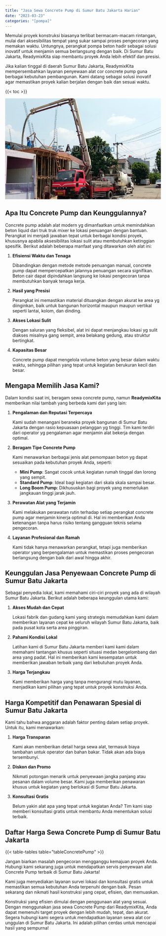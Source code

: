 ```yaml
---
title: "Jasa Sewa Concrete Pump di Sumur Batu Jakarta Harian"
date: "2023-03-23"
categories: "[pompa]"
---
```


Memulai proyek konstruksi biasanya terlibat bermacam-macam rintangan, mulai dari aksesibilitas tempat yang sukar sampai proses pengecoran yang memakan waktu. Untungnya, perangkat pompa beton hadir sebagai solusi inovatif untuk menjamin semua berlangsung dengan baik. Di Sumur Batu Jakarta, ReadymixKita siap membantu proyek Anda lebih efektif dan presisi.

Jika kalian tinggal di daerah Sumur Batu Jakarta, ReadymixKita mempersembahkan layanan penyewaan alat cor concrete pump guna berbagai kebutuhan pembangunan. Kami datang sebagai solusi inovatif agar memastikan proyek kalian berjalan dengan baik dan sesuai waktu.

{{< toc >}}

![Jasa Sewa Concrete Pump di Sumur Batu Jakarta Harian](/images/pompa/sewa-pompa-23.jpg)

## Apa Itu Concrete Pump dan Keunggulannya?

Concrete pump adalah alat modern yg dimanfaatkan untuk memindahkan beton liquid dari truk truk mixer ke lokasi penuangan dengan bantuan. Perangkat ini menjadi jawaban tepat untuk berbagai kondisi proyek, khususnya apabila aksesibilitas lokasi sulit atau membutuhkan ketinggian spesifik. Berikut adalah beberapa manfaat yang ditawarkan oleh alat ini:

1. **Efisiensi Waktu dan Tenaga**

   Dibandingkan dengan metode metode penuangan manual, concrete pump dapat mempercepatkan jalannya penuangan secara signifikan. Beton cair dapat dipindahkan langsung ke lokasi pengecoran tanpa membutuhkan banyak tenaga kerja.

2. **Hasil yang Presisi**

   Perangkat ini memastikan material dituangkan dengan akurat ke area yg diinginkan, baik untuk bangunan horizontal maupun maupun vertikal seperti lantai, kolom, dan dinding.

3. **Akses Lokasi Sulit**

   Dengan saluran yang fleksibel, alat ini dapat menjangkau lokasi yg sulit diakses misalnya gang sempit, area belakang gedung, atau struktur bertingkat.

4. **Kapasitas Besar**

   Concrete pump dapat mengelola volume beton yang besar dalam waktu waktu, sehingga pilihan yang tepat untuk kegiatan berukuran kecil dan besar.

## Mengapa Memilih Jasa Kami?

Dalam kondisi saat ini, beragam sewa concrete pump, namun **ReadymixKita** memberikan nilai tambah yang berbeda kami dari yang lain:

1. **Pengalaman dan Reputasi Terpercaya**

   Kami sudah menangani beraneka proyek bangunan di Sumur Batu Jakarta dengan rasio kepuasaan pelanggan yg tinggi. Tim kami terdiri dari operator yg pengalaman agar menjamin alat bekerja dengan optimal.

2. **Beragam Tipe Concrete Pump**

   Kami menawarkan berbagai jenis alat pemompaan beton yg dapat sesuaikan pada kebutuhan proyek Anda, seperti:
   - **Mini Pump**: Sangat cocok untuk kegiatan rumah tinggal dan lorong yang sempit.
   - **Standard Pump**: Ideal bagi kegiatan dari skala skala sampai besar.
   - **Long Boom Pump**: Dikhususkan bagi proyek yang memerlukan jangkauan tinggi jarak jauh.

3. **Perawatan Alat yang Terjamin**

   Kami melakukan perawatan rutin terhadap setiap perangkat concrete pump agar menjamin kinerja optimal di. Hal ini memberikan Anda ketenangan tanpa harus risiko tentang gangguan teknis selama pengecoran.

4. **Layanan Profesional dan Ramah**

   Kami tidak hanya menawarkan perangkat, tetapi juga memberikan operator yang berpengalaman untuk memastikan proses pengecoran berlangsung dengan baik dari awal hingga akhir.

## Keunggulan Jasa Penyewaan Concrete Pump di Sumur Batu Jakarta

Sebagai penyedia lokal, kami memahami ciri-ciri proyek yang ada di wilayah Sumur Batu Jakarta. Berikut adalah beberapa keunggulan utama kami:

1. **Akses Mudah dan Cepat**

   Lokasi fabrik dan gudang kami yang strategis memudahkan kami dalam memberikan layanan cepat ke seluruh wilayah Sumur Batu Jakarta, baik pada pusat kota serta area pinggiran.

2. **Pahami Kondisi Lokal**

   Latihan kami di Sumur Batu Jakarta memberi kami kami dalam memahami tantangan khusus seperti situasi medan bergelombang dan area yang padat. Hal ini memberikan kami kesempatan untuk memberikan jawaban terbaik yang dari kebutuhan proyek Anda.

3. **Harga Terjangkau**

   Kami memberikan harga yang tanpa mengurangi mutu layanan, menjadikan kami pilihan yang tepat untuk proyek konstruksi Anda.

## Harga Kompetitif dan Penawaran Spesial di Sumur Batu Jakarta

Kami tahu bahwa anggaran adalah faktor penting dalam setiap proyek. Untuk itu, kami menawarkan:

1. **Harga Transparan**

   Kami akan memberikan detail harga sewa alat, termasuk biaya tambahan untuk operator dan bahan bakar. Tidak akan ada biaya tersembunyi.

2. **Diskon dan Promo**

   Nikmati potongan menarik untuk penyewaan jangka panjang atau pesanan dalam volume besar. Kami juga memberikan penawaran khusus untuk kegiatan yang berlokasi di Sumur Batu Jakarta.

3. **Konsultasi Gratis**

   Belum yakin alat apa yang tepat untuk kegiatan Anda? Tim kami siap memberi konsultasi gratis untuk membantu Anda menentukan solusi terbaik.

## Daftar Harga Sewa Concrete Pump di Sumur Batu Jakarta

{{< table-tables table="tableConcretePump" >}}

Jangan biarkan masalah pengecoran mengganggu kemajuan proyek Anda. Hubungi kami sekarang juga untuk mendapatkan servis penyewaan alat Concrete Pump terbaik di Sumur Batu Jakarta!

Kami juga menyediakan layanan survei lokasi dan konsultasi gratis untuk memastikan semua kebutuhan Anda terpenuhi dengan baik. Pesan sekarang dan nikmati hasil konstruksi yang cepat, efisien, dan memuaskan.

Konstruksi yang efisien dimulai dengan penggunaan alat yang sesuai. Dengan menggunakan jasa sewa Concrete Pump dari ReadymixKita, Anda dapat memenuhi target proyek dengan lebih mudah, tepat, dan akurat. Segera hubungi kami segera untuk mendapatkan layanan sewa alat cor unggulan di Sumur Batu Jakarta. Ini adalah pilihan cerdas untuk mencapai hasil yang sempurna!